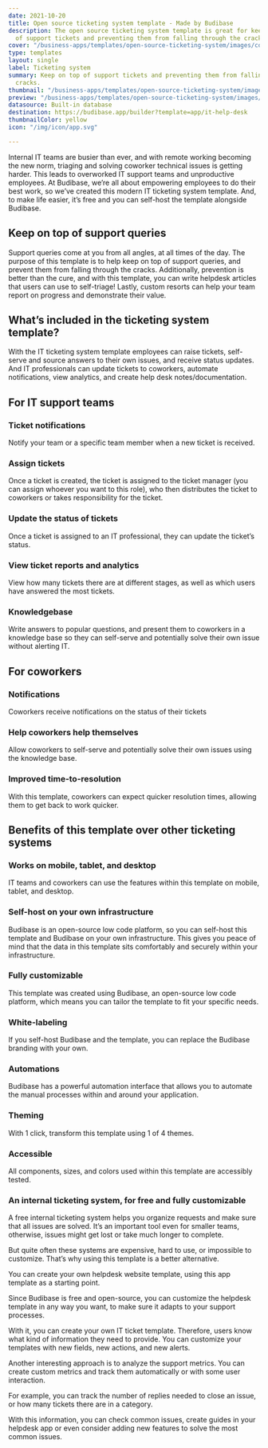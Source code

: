 ```yaml
---
date: 2021-10-20
title: Open source ticketing system template - Made by Budibase
description: The open source ticketing system template is great for keeping on top
  of support tickets and preventing them from falling through the cracks.
cover: "/business-apps/templates/open-source-ticketing-system/images/cover.png"
type: templates
layout: single
label: Ticketing system
summary: Keep on top of support tickets and preventing them from falling through the
  cracks.
thumbnail: "/business-apps/templates/open-source-ticketing-system/images/thumbnail.webp"
preview: "/business-apps/templates/open-source-ticketing-system/images/preview.gif"
datasource: Built-in database
destination: https://budibase.app/builder?template=app/it-help-desk
thumbnailColor: yellow
icon: "/img/icon/app.svg"

---
```

Internal IT teams are busier than ever, and with remote working becoming the new norm, triaging and solving coworker technical issues is getting harder. This leads to overworked IT support teams and unproductive employees. At Budibase, we’re all about empowering employees to do their best work, so we’ve created this modern IT ticketing system template. And, to make life easier, it’s free and you can self-host the template alongside Budibase.

## Keep on top of support queries

Support queries come at you from all angles, at all times of the day. The purpose of this template is to help keep on top of support queries, and prevent them from falling through the cracks. Additionally, prevention is better than the cure, and with this template, you can write helpdesk articles that users can use to self-triage! Lastly, custom resorts can help your team report on progress and demonstrate their value.

## What’s included in the ticketing system template?

With the IT ticketing system template employees can raise tickets, self-serve and source answers to their own issues, and receive status updates. And IT professionals can update tickets to coworkers, automate notifications, view analytics, and create help desk notes/documentation.

## For IT support teams

### Ticket notifications

Notify your team or a specific team member when a new ticket is received.

### Assign tickets

Once a ticket is created, the ticket is assigned to the ticket manager (you can assign whoever you want to this role), who then distributes the ticket to coworkers or takes responsibility for the ticket.

### Update the status of tickets

Once a ticket is assigned to an IT professional, they can update the ticket’s status.

### View ticket reports and analytics

View how many tickets there are at different stages, as well as which users have answered the most tickets.

### Knowledgebase

Write answers to popular questions, and present them to coworkers in a knowledge base so they can self-serve and potentially solve their own issue without alerting IT.

## For coworkers

### Notifications

Coworkers receive notifications on the status of their tickets

### Help coworkers help themselves

Allow coworkers to self-serve and potentially solve their own issues using the knowledge base.

### Improved time-to-resolution

With this template, coworkers can expect quicker resolution times, allowing them to get back to work quicker.

## Benefits of this template over other ticketing systems

### Works on mobile, tablet, and desktop

IT teams and coworkers can use the features within this template on mobile, tablet, and desktop.

### Self-host on your own infrastructure

Budibase is an open-source low code platform, so you can self-host this template and Budibase on your own infrastructure. This gives you peace of mind that the data in this template sits comfortably and securely within your infrastructure.

### Fully customizable

This template was created using Budibase, an open-source low code platform, which means you can tailor the template to fit your specific needs.

### White-labeling

If you self-host Budibase and the template, you can replace the Budibase branding with your own.

### Automations

Budibase has a powerful automation interface that allows you to automate the manual processes within and around your application.

### Theming

With 1 click, transform this template using 1 of 4 themes.

### Accessible

All components, sizes, and colors used within this template are accessibly tested.

### An internal ticketing system, for free and fully customizable

A free internal ticketing system helps you organize requests and make sure that all issues are solved. It’s an important tool even for smaller teams, otherwise, issues might get lost or take much longer to complete.

But quite often these systems are expensive, hard to use, or impossible to customize. That’s why using this template is a better alternative.

You can create your own helpdesk website template, using this app template as a starting point.

Since Budibase is free and open-source, you can customize the helpdesk template in any way you want, to make sure it adapts to your support processes.

With it, you can create your own IT ticket template. Therefore, users know what kind of information they need to provide. You can customize your templates with new fields, new actions, and new alerts.

Another interesting approach is to analyze the support metrics. You can create custom metrics and track them automatically or with some user interaction.

For example, you can track the number of replies needed to close an issue, or how many tickets there are in a category.

With this information, you can check common issues, create guides in your helpdesk app or even consider adding new features to solve the most common issues.